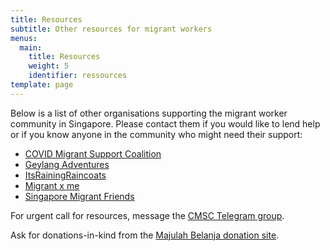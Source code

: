 ```yaml
---
title: Resources
subtitle: Other resources for migrant workers
menus:
  main:
    title: Resources
    weight: 5
    identifier: ressources
template: page
---
```

Below is a list of other organisations supporting the migrant worker community in Singapore. Please contact them if you would like to lend  help or if you know anyone in the community who might need their support:

* <a href="https://www.facebook.com/SG.CMSC" target="_blank">COVID Migrant Support Coalition</a>
* <a href="http://www.citizenadventures.com/" target="_blank">Geylang Adventures</a>
* <a href="https://www.facebook.com/itsrainingraincoats/" target="_blank">ItsRainingRaincoats</a>
* <a href="https://www.facebook.com/migrantxme/" target="_blank">Migrant x me</a>
* <a href="https://www.facebook.com/singaporemigrantfriends/" target="_blank">Singapore Migrant Friends</a>

For urgent call for resources, message the <a href="http://t.me/CMSC_SG" target="_blank">CMSC Telegram group</a>.

Ask for donations-in-kind from the <a href="https://bit.ly/majulah-belanja" target="_blank">Majulah Belanja donation site</a>.
